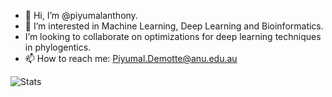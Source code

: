 - 👋 Hi, I’m @piyumalanthony.
- 👀 I’m interested in Machine Learning, Deep Learning and Bioinformatics.
- I’m looking to collaborate on optimizations for deep learning techniques in phylogentics.
- 📫 How to reach me: Piyumal.Demotte@anu.edu.au

<!---
piyumalanthony/piyumalanthony is a ✨ special ✨ repository because its `README.md` (this file) appears on your GitHub profile.
You can click the Preview link to take a look at your changes.
--->
<!-- # Hi there <img src="https://media.giphy.com/media/hvRJCLFzcasrR4ia7z/giphy.gif" width="25px"> -->

<!-- ## 📊 GitHub Stats:
<!-- ![](https://github-readme-stats.vercel.app/api?username=piyumalanthony&theme=dark&hide_border=false&include_all_commits=true&count_private=true)<br/> -->
<!-- ![](https://github-readme-streak-stats.herokuapp.com/?user=piyumalanthony&theme=dark&hide_border=false)<br/> -->

<!-- ![visitors](https://visitor-badge.laobi.icu/badge?page_id=piyumalanthony) ![Github](https://img.shields.io/github/followers/piyumalanthony?label=Follow&style=social) -->

<!-- ![trophy](https://github-profile-trophy.vercel.app/?username=piyumalanthony&row=1&column=5&margin-w=15) --> 


![Stats](https://github-readme-stats.vercel.app/api?username=piyumalanthony&show_icons=true&hide_border=true&count_private=true&include_all_commits=false&hide_title=true)

